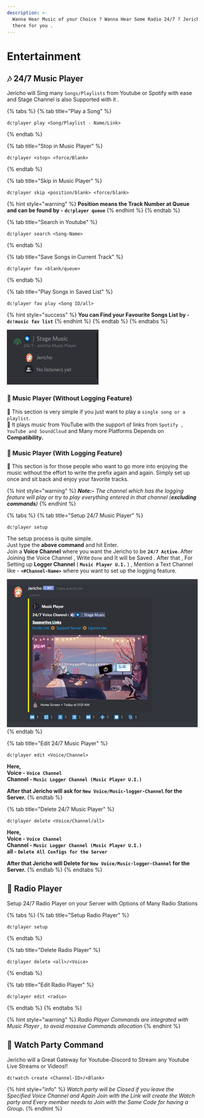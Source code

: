 ```yaml
---
description: >-
  Wanna Hear Music of your Choice ? Wanna Hear Some Radio 24/7 ? Jericho is
  there for you .
---
```


# Entertainment

## 🎶 24/7 Music Player

Jericho will Sing many `Songs/Playlists` from Youtube or Spotify with ease and Stage Channel is also Supported with it .

{% tabs %}
{% tab title="Play a Song" %}
```text
dc!player play <Song/Playlist - Name/Link>
```
{% endtab %}

{% tab title="Stop in Music Player" %}
```
dc!player <stop> <force/Blank>
```
{% endtab %}

{% tab title="Skip in Music Player" %}
```
dc!player skip <position/blank> <force/blank>
```

{% hint style="warning" %}
**Position means the Track Number at Queue and can be found by -** **`dc!player queue`**
{% endhint %}
{% endtab %}

{% tab title="Search in Youtube" %}
```
dc!player search <Song-Name>
```
{% endtab %}

{% tab title="Save Songs in Current Track" %}
```
dc!player fav <blank/queue>
```
{% endtab %}

{% tab title="Play Songs in Saved List" %}
```
dc!player fav play <Song ID/all>
```

{% hint style="success" %}
**You can Find your Favourite Songs List by -** **`dc!music fav list`**
{% endhint %}
{% endtab %}
{% endtabs %}

![Glimpse of Stage-Channel Support](../.gitbook/assets/1%20%281%29.png)

### 💫 Music Player \(Without Logging Feature\)

💨 This section is very simple if you just want to play a `single song or a playlist`.   
💨 It plays music from YouTube with the support of links from `Spotify , YouTube and SoundCloud` and Many more Platforms Depends on **Compatibility.**

### 💫 Music Player \(With Logging Feature\)

💨 This section is for those people who want to go more into enjoying the music without the effort to write the prefix again and again. Simply set up once and sit back and enjoy your favorite tracks. 

{% hint style="warning" %}
_**Note:-** The channel which has the logging feature will play or try to play everything entered in that channel \(**excluding commands**\)_
{% endhint %}

{% tabs %}
{% tab title="Setup 24/7 Music Player" %}
```text
dc!player setup
```

The setup process is quite simple.  
Just type the **above command** and hit Enter.  
Join a **Voice Channel** where you want the Jericho to be **`24/7 Active`**. After Joining the Voice Channel , Write `Done` and It will be Saved . After that , For Setting up **Logger Channel** \( **`Music Player U.I.`** \) , Mention a Text Channel like - **`<#Channel-Name>`** where you want to set up the logging feature.

![Glimpse of Music-Player U.I.](../.gitbook/assets/1.png)
{% endtab %}

{% tab title="Edit 24/7 Music Player" %}
```text
dc!player edit <Voice/Channel>
```

**Here,  
Voice - `Voice Channel`  
Channel - `Music Logger Channel (Music Player U.I.)`**

**After that Jericho will ask for `New Voice/Music-logger-Channel` for the Server.**
{% endtab %}

{% tab title="Delete 24/7 Music Player" %}
```text
dc!player delete <Voice/Channel/all>
```

**Here,  
Voice - `Voice Channel`  
Channel - `Music Logger Channel (Music Player U.I.)`   
all - `Delete All Configs for the Server`**

**After that Jericho will Delete for `New Voice/Music-logger-Channel` for the Server.**
{% endtab %}
{% endtabs %}

## 🎋 Radio Player 

Setup 24/7 Radio Player on your Server with Options of Many Radio Stations

{% tabs %}
{% tab title="Setup Radio Player" %}
```text
dc!player setup
```
{% endtab %}

{% tab title="Delete Radio Player" %}
```text
dc!player delete <all>/<Voice>
```
{% endtab %}

{% tab title="Edit Radio Player" %}
```text
dc!player edit <radio>
```
{% endtab %}
{% endtabs %}

{% hint style="warning" %}
 _Radio Player Commands are integrated with Music Player , to avoid massive Commands allocation_
{% endhint %}

## **🎢 Watch Party Command**

Jericho will a Great Gateway for Youtube-Discord to Stream any Youtube Live Streams or Videos!!

```text
dc!watch create <Channel-ID>/<Blank>
```

{% hint style="info" %}
 _Watch party will be Closed if you leave the Specified Voice Channel and Again Join with the Link will create the Watch party and Every member needs to Join with the Same Code for having a Group_**.**
{% endhint %}

